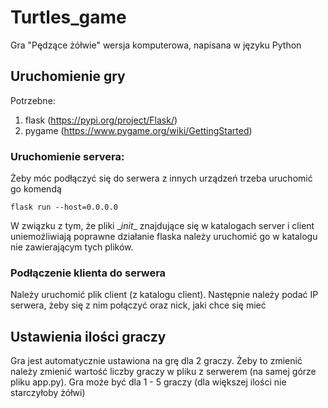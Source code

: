 # Turtles_game
Gra "Pędzące żółwie" wersja komputerowa, napisana w języku Python

## Uruchomienie gry

Potrzebne:
1. flask (https://pypi.org/project/Flask/)
2. pygame (https://www.pygame.org/wiki/GettingStarted)

### Uruchomienie servera:
Żeby móc podłączyć się do serwera z innych urządzeń trzeba uruchomić go komendą
```
flask run --host=0.0.0.0
```
W związku z tym, że pliki \__init__ znajdujące się w katalogach server i client uniemożliwiają poprawne działanie flaska należy uruchomić go w katalogu nie zawierającym tych plików.

### Podłączenie klienta do serwera

Należy uruchomić plik client (z katalogu client). Następnie należy podać IP serwera, żeby się z nim połączyć oraz nick, jaki chce się mieć

## Ustawienia ilości graczy

Gra jest automatycznie ustawiona na grę dla 2 graczy. Żeby to zmienić należy zmienić wartość liczby graczy w pliku z serwerem (na samej górze pliku app.py). Gra może być dla 1 - 5 graczy (dla większej ilości nie starczyłoby żółwi)
